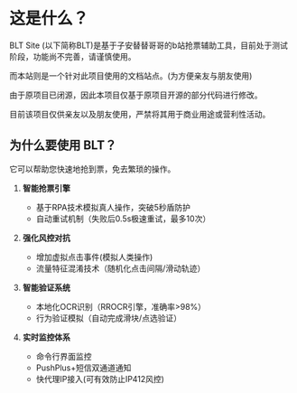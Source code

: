 # 这是什么？

BLT Site (以下简称BLT)是基于子安替替哥哥的b站抢票辅助工具，目前处于测试阶段，功能尚不完善，请谨慎使用。

而本站则是一个针对此项目使用的文档站点。(为方便亲友与朋友使用)

由于原项目已闭源，因此本项目仅基于原项目开源的部分代码进行修改。

目前该项目仅供亲友以及朋友使用，严禁将其用于商业用途或营利性活动。


## 为什么要使用 BLT？


它可以帮助您快速地抢到票，免去繁琐的操作。

1. **智能抢票引擎**  
   - 基于RPA技术模拟真人操作，突破5秒盾防护
   - 自动重试机制（失败后0.5s极速重试，最多10次）
   
2. **强化风控对抗**  
   - 增加虚拟点击事件(模拟人类操作) 
   - 流量特征混淆技术（随机化点击间隔/滑动轨迹）

3. **智能验证系统**  
   - 本地化OCR识别（RROCR引擎，准确率>98%）  
   - 行为验证模拟（自动完成滑块/点选验证）

4. **实时监控体系**  
   - 命令行界面监控  
   - PushPlus+短信双通道通知
   - 快代理IP接入(可有效防止IP412风控)
